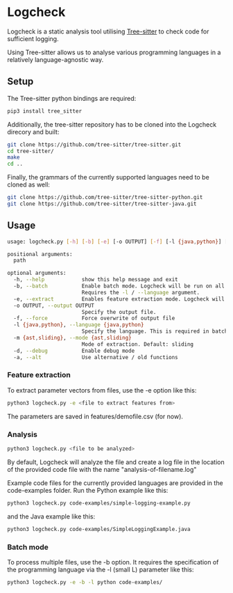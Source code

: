 # Logcheck

Logcheck is a static analysis tool utilising [Tree-sitter](https://tree-sitter.github.io/tree-sitter/) to check code for sufficient logging.

Using Tree-sitter allows us to analyse various programming languages in a relatively language-agnostic way.

## Setup

The Tree-sitter python bindings are required:

```sh
pip3 install tree_sitter
```

Additionally, the tree-sitter repository has to be cloned into the Logcheck direcory and built:
```sh
git clone https://github.com/tree-sitter/tree-sitter.git
cd tree-sitter/
make
cd ..
```
Finally, the grammars of the currently supported languages need to be cloned as well:
```sh
git clone https://github.com/tree-sitter/tree-sitter-python.git
git clone https://github.com/tree-sitter/tree-sitter-java.git
```

## Usage

```sh
usage: logcheck.py [-h] [-b] [-e] [-o OUTPUT] [-f] [-l {java,python}] [-m {ast,sliding}] [-d] [-a] path

positional arguments:
  path

optional arguments:
  -h, --help            show this help message and exit
  -b, --batch           Enable batch mode. Logcheck will be run on all source code files of the given programming language found in the specified directory and subdirectories.
                        Requires the -l / --language argument.
  -e, --extract         Enables feature extraction mode. Logcheck will output parameter vectors from its analysis instead of logging recommendations.
  -o OUTPUT, --output OUTPUT
                        Specify the output file.
  -f, --force           Force overwrite of output file
  -l {java,python}, --language {java,python}
                        Specify the language. This is required in batch mode.
  -m {ast,sliding}, --mode {ast,sliding}
                        Mode of extraction. Default: sliding
  -d, --debug           Enable debug mode
  -a, --alt             Use alternative / old functions
```

### Feature extraction

To extract parameter vectors from files, use the -e option like this:

```sh
python3 logcheck.py -e <file to extract features from>
```

The parameters are saved in features/demofile.csv (for now).

### Analysis

```sh
python3 logcheck.py <file to be analyzed>
```

By default, Logcheck will analyze the file and create a log file in the location of the provided code file with the name "analysis-of-filename.log"

Example code files for the currently provided languages are provided in the code-examples folder. Run the Python example like this:

```sh
python3 logcheck.py code-examples/simple-logging-example.py
```

and the Java example like this:
```sh
python3 logcheck.py code-examples/SimpleLoggingExample.java
```

### Batch mode

To process multiple files, use the -b option. It requires the specification of the programming language via the -l (small L) parameter like this:

```sh
python3 logcheck.py -e -b -l python code-examples/
```